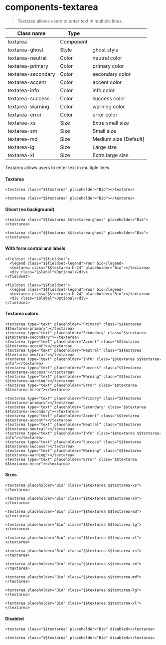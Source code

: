 # components-textarea

> Textarea allows users to enter text in multiple lines.

| Class name         | Type      |                       |
| ------------------ | --------- | --------------------- |
| textarea           | Component |                       |
| textarea-ghost     | Style     | ghost style           |
| textarea-neutral   | Color     | neutral color         |
| textarea-primary   | Color     | primary color         |
| textarea-secondary | Color     | secondary color       |
| textarea-accent    | Color     | accent color          |
| textarea-info      | Color     | info color            |
| textarea-success   | Color     | success color         |
| textarea-warning   | Color     | warning color         |
| textarea-error     | Color     | error color           |
| textarea-xs        | Size      | Extra small size      |
| textarea-sm        | Size      | Small size            |
| textarea-md        | Size      | Medium size [Default] |
| textarea-lg        | Size      | Large size            |
| textarea-xl        | Size      | Extra large size      |

Textarea allows users to enter text in multiple lines.

[](#textarea)

#### Textarea

    <textarea class="$$textarea" placeholder="Bio"></textarea>

    <textarea class="$$textarea" placeholder="Bio"></textarea>

[](#ghost-no-background)

#### Ghost (no background)

    <textarea class="$$textarea $$textarea-ghost" placeholder="Bio"></textarea>

    <textarea class="$$textarea $$textarea-ghost" placeholder="Bio"></textarea>

[](#with-form-control-and-labels)

#### With form control and labels

    <fieldset class="$$fieldset">
      <legend class="$$fieldset-legend">Your bio</legend>
      <textarea class="$$textarea h-24" placeholder="Bio"></textarea>
      <div class="$$label">Optional</div>
    </fieldset>

    <fieldset class="$$fieldset">
      <legend class="$$fieldset-legend">Your bio</legend>
      <textarea class="$$textarea h-24" placeholder="Bio"></textarea>
      <div class="$$label">Optional</div>
    </fieldset>

[](#textarea-colors)

#### Textarea colors

    <textarea type="text" placeholder="Primary" class="$$textarea $$textarea-primary"></textarea>
    <textarea type="text" placeholder="Secondary" class="$$textarea $$textarea-secondary"></textarea>
    <textarea type="text" placeholder="Accent" class="$$textarea $$textarea-accent"></textarea>
    <textarea type="text" placeholder="Neutral" class="$$textarea $$textarea-neutral"></textarea>
    <textarea type="text" placeholder="Info" class="$$textarea $$textarea-info"></textarea>
    <textarea type="text" placeholder="Success" class="$$textarea $$textarea-success"></textarea>
    <textarea type="text" placeholder="Warning" class="$$textarea $$textarea-warning"></textarea>
    <textarea type="text" placeholder="Error" class="$$textarea $$textarea-error"></textarea>

    <textarea type="text" placeholder="Primary" class="$$textarea $$textarea-primary"></textarea>
    <textarea type="text" placeholder="Secondary" class="$$textarea $$textarea-secondary"></textarea>
    <textarea type="text" placeholder="Accent" class="$$textarea $$textarea-accent"></textarea>
    <textarea type="text" placeholder="Neutral" class="$$textarea $$textarea-neutral"></textarea>
    <textarea type="text" placeholder="Info" class="$$textarea $$textarea-info"></textarea>
    <textarea type="text" placeholder="Success" class="$$textarea $$textarea-success"></textarea>
    <textarea type="text" placeholder="Warning" class="$$textarea $$textarea-warning"></textarea>
    <textarea type="text" placeholder="Error" class="$$textarea $$textarea-error"></textarea>

[](#sizes)

#### Sizes

    <textarea placeholder="Bio" class="$$textarea $$textarea-xs"></textarea>
    
    <textarea placeholder="Bio" class="$$textarea $$textarea-sm"></textarea>
    
    <textarea placeholder="Bio" class="$$textarea $$textarea-md"></textarea>
    
    <textarea placeholder="Bio" class="$$textarea $$textarea-lg"></textarea>
    
    <textarea placeholder="Bio" class="$$textarea $$textarea-xl"></textarea>

    <textarea placeholder="Bio" class="$$textarea $$textarea-xs"></textarea>
    
    <textarea placeholder="Bio" class="$$textarea $$textarea-sm"></textarea>
    
    <textarea placeholder="Bio" class="$$textarea $$textarea-md"></textarea>
    
    <textarea placeholder="Bio" class="$$textarea $$textarea-lg"></textarea>
    
    <textarea placeholder="Bio" class="$$textarea $$textarea-xl"></textarea>

[](#disabled)

#### Disabled

    <textarea class="$$textarea" placeholder="Bio" disabled></textarea>

    <textarea class="$$textarea" placeholder="Bio" disabled></textarea>
